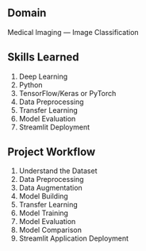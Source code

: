 ## Domain
Medical Imaging — Image Classification

## Skills Learned
1. Deep Learning
2. Python
3. TensorFlow/Keras or PyTorch
4. Data Preprocessing
5. Transfer Learning
6. Model Evaluation
7. Streamlit Deployment

## Project Workflow

1. Understand the Dataset
2. Data Preprocessing
3. Data Augmentation
4. Model Building
5. Transfer Learning
6. Model Training
7. Model Evaluation
8. Model Comparison
9. Streamlit Application Deployment
